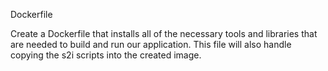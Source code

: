 
Dockerfile

Create a Dockerfile that installs all of the necessary tools and libraries that are needed to build and run our application. This file will also handle copying the s2i scripts into the created image.
